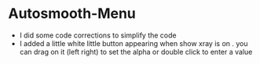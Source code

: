 # Autosmooth-Menu

* I did some code corrections to simplify the code 
* I added a little white little button appearing when show xray is on . you can drag on it (left right) to set the alpha or double click to enter a value
